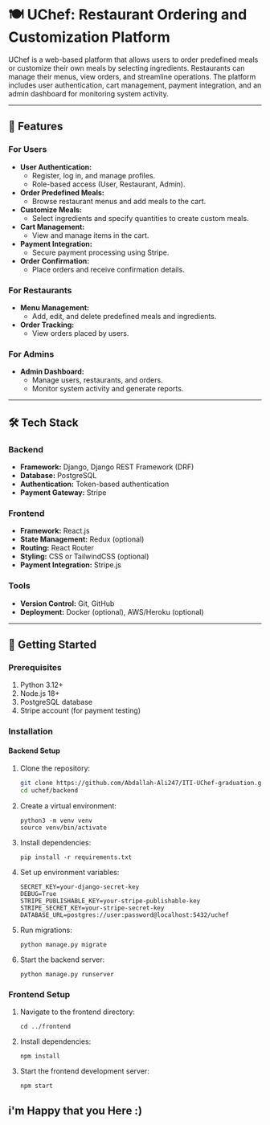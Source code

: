 # 🍽️ **UChef: Restaurant Ordering and Customization Platform**

UChef is a web-based platform that allows users to order predefined meals or customize their own meals by selecting ingredients. Restaurants can manage their menus, view orders, and streamline operations. The platform includes user authentication, cart management, payment integration, and an admin dashboard for monitoring system activity.

---

## 🌟 **Features**

### **For Users**
- **User Authentication:**
  - Register, log in, and manage profiles.
  - Role-based access (User, Restaurant, Admin).
- **Order Predefined Meals:**
  - Browse restaurant menus and add meals to the cart.
- **Customize Meals:**
  - Select ingredients and specify quantities to create custom meals.
- **Cart Management:**
  - View and manage items in the cart.
- **Payment Integration:**
  - Secure payment processing using Stripe.
- **Order Confirmation:**
  - Place orders and receive confirmation details.

### **For Restaurants**
- **Menu Management:**
  - Add, edit, and delete predefined meals and ingredients.
- **Order Tracking:**
  - View orders placed by users.

### **For Admins**
- **Admin Dashboard:**
  - Manage users, restaurants, and orders.
  - Monitor system activity and generate reports.

---

## 🛠️ **Tech Stack**

### **Backend**
- **Framework:** Django, Django REST Framework (DRF)
- **Database:** PostgreSQL
- **Authentication:** Token-based authentication
- **Payment Gateway:** Stripe

### **Frontend**
- **Framework:** React.js
- **State Management:** Redux (optional)
- **Routing:** React Router
- **Styling:** CSS or TailwindCSS (optional)
- **Payment Integration:** Stripe.js

### **Tools**
- **Version Control:** Git, GitHub
- **Deployment:** Docker (optional), AWS/Heroku (optional)

---

## 🚀 **Getting Started**

### **Prerequisites**
1. Python 3.12+
2. Node.js 18+
3. PostgreSQL database
4. Stripe account (for payment testing)

### **Installation**

#### **Backend Setup**
1. Clone the repository:
   ```bash
   git clone https://github.com/Abdallah-Ali247/ITI-UChef-graduation.git
   cd uchef/backend
   ```
2. Create a virtual environment:
   ```
   python3 -m venv venv
   source venv/bin/activate
   ```
3. Install dependencies:
   ```
   pip install -r requirements.txt
   ```
4. Set up environment variables:
   ```
   SECRET_KEY=your-django-secret-key
   DEBUG=True
   STRIPE_PUBLISHABLE_KEY=your-stripe-publishable-key
   STRIPE_SECRET_KEY=your-stripe-secret-key
   DATABASE_URL=postgres://user:password@localhost:5432/uchef
    ```
5. Run migrations:
   ```
   python manage.py migrate
   ```
6. Start the backend server:
   ```
   python manage.py runserver
   ```
### **Frontend Setup**
1. Navigate to the frontend directory:
   ```
   cd ../frontend
   ```
2. Install dependencies:
   ```
   npm install
   ```
3. Start the frontend development server:
   ```
   npm start
   ```

## i'm Happy that you Here :) 

